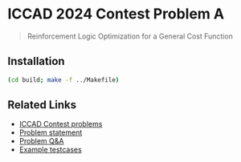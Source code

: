 # ICCAD 2024 Contest Problem A
> Reinforcement Logic Optimization for a General Cost Function 

## Installation
```sh
(cd build; make -f ../Makefile)
```

## Related Links
- [ICCAD Contest problems](https://www.iccad-contest.org/Problems.html)
- [Problem statement](https://drive.google.com/file/d/1AfxpS7q7OEg5QP06wgk1rrVqZroT7Ypi/view?usp=sharing)
- [Problem Q&A](https://drive.google.com/file/d/10WRKkymGATjm2K9lwsZzpebzHRTQH8sG/view?usp=sharing)
- [Example testcases](https://drive.google.com/drive/folders/1Uo2jYgibvr05OVVJBTzEzPOV9tflbRSj?usp=sharing)